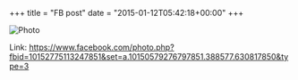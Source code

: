 +++
title = "FB post"
date = "2015-01-12T05:42:18+00:00"
+++



![Photo](https://scontent.xx.fbcdn.net/v/t1.0-0/p130x130/10151996_10152775113247851_2820618603379995544_n.jpg?oh=21870ea9e2a5795e97af9586408426ab&oe=595DD54A)


Link: https://www.facebook.com/photo.php?fbid=10152775113247851&set=a.10150579276797851.388577.630817850&type=3
